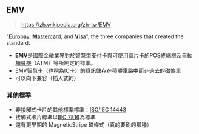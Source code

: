 ## EMV
> https://zh.wikipedia.org/zh-tw/EMV

"[**E**uropay](https://en.wikipedia.org/wiki/Europay_International "Europay International"), [**M**astercard](https://en.wikipedia.org/wiki/Mastercard "Mastercard"), and [**V**isa](https://en.wikipedia.org/wiki/Visa_Inc. "Visa Inc.")", the three companies that created the standard.
- **EMV**是國際金融業界對於[智慧型](https://zh.wikipedia.org/wiki/%E6%99%BA%E6%85%A7 "智慧型")[支付卡](https://zh.wikipedia.org/wiki/%E6%94%AF%E4%BB%98%E5%8D%A1 "支付卡")與可使用晶片卡的[POS終端機](https://zh.wikipedia.org/wiki/%E9%8A%B7%E5%94%AE%E6%99%82%E9%BB%9E%E6%83%85%E5%A0%B1%E7%B3%BB%E7%B5%B1 "銷售時點情報系統")及[自動櫃員機](https://zh.wikipedia.org/wiki/%E8%87%AA%E5%8B%95%E6%AB%83%E5%93%A1%E6%A9%9F "自動櫃員機")（ATM）等所制定的標準。
- EMV[智慧卡](https://zh.wikipedia.org/wiki/%E6%99%BA%E6%85%A7%E5%8D%A1 "智慧卡")（也稱為IC卡）的資訊儲存在[積體電路](https://zh.wikipedia.org/wiki/%E9%9B%86%E6%88%90%E7%94%B5%E8%B7%AF "積體電路")中而非過去的[磁條](https://zh.wikipedia.org/wiki/%E7%A3%81%E6%9D%A1 "磁條")里
- 可以向下兼容（插入式的）

### 其他標準
- 非接觸式卡片的其他標準標準：[ISO/IEC 14443](https://zh.wikipedia.org/wiki/ISO/IEC_14443)
- 接觸式卡片標準以[IEC 7816](認證/ISO/IEC%207816.md)為標準
- 還有更早期的 MagneticStripe 磁條式（真的要刷的那種）